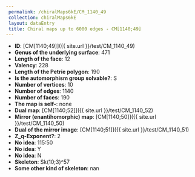 ```yaml
--- 
 permalink: /chiralMaps6kE/CM_1140_49 
 collection: chiralMaps6kE
 layout: dataEntry
 title: Chiral maps up to 6000 edges - CM[1140;49]
---
```


- **ID**: [CM[1140;49]]({{ site.url }}/test/CM_1140_49)
- **Genus of the underlying surface**: 471
- **Length of the face**: 12
- **Valency**: 228
- **Length of the Petrie polygon**: 190
- **Is the automorphism group solvable?**: S
- **Number of vertices**: 10
- **Number of edges**: 1140
- **Number of faces**: 190
- **The map is self-**: none
- **Dual map**: [CM[1140;52]]({{ site.url }}/test/CM_1140_52)
- **Mirror (enantihomorphic) map**: [CM[1140;50]]({{ site.url }}/test/CM_1140_50)
- **Dual of the mirror image**: [CM[1140;51]]({{ site.url }}/test/CM_1140_51)
- **Z_q-Exponent?**: 2
- **No idea**:  115:50
- **No idea**: Y
- **No idea**: N
- **Skeleton**: Sk(10;3)^57
- **Some other kind of skeleton**: nan
